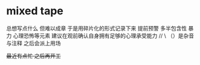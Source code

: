 # mixed tape<br>
总想写点什么 但难以成章 于是用碎片化的形式记录下来
提前预警 多半包含性 暴力 心理恐怖等元素 建议在观前确认自身拥有足够的心理承受能力
// \\ （）是杂音与注释 之后会派上用场

<del>最近有点忙 之后再开工</del>
